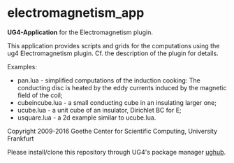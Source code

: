 # electromagnetism_app #

**UG4-Application** for the Electromagnetism plugin.

This application provides scripts and grids for the computations using the ug4 Electromagnetism plugin. Cf. the description of the plugin for details.

Examples:

* pan.lua - simplified computations of the induction cooking: The conducting disc is heated by the eddy currents induced by the magnetic field of the coil;
* cubeincube.lua - a small conducting cube in an insulating larger one;
* ucube.lua - a unit cube of an insulator, Dirichlet BC for E;
* usquare.lua - a 2d example similar to ucube.lua.

Copyright 2009-2016 Goethe Center for Scientific Computing, University Frankfurt

Please install/clone this repository through UG4's package manager
[ughub](https://github.com/UG4/ughub).

